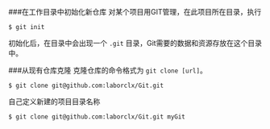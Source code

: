 ###在工作目录中初始化新仓库
对某个项目用GIT管理，在此项目所在目录，执行

	$ git init
初始化后，在目录中会出现一个 `.git` 目录，Git需要的数据和资源存放在这个目录中。

###从现有仓库克隆
克隆仓库的命令格式为 `git clone [url]`。

	$ git clone git@github.com:laborclx/Git.git

自己定义新建的项目目录名称

	$ git clone git@github.com:laborclx/Git.git myGit